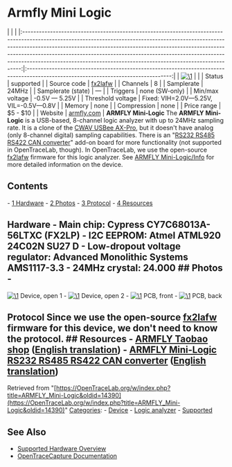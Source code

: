 # Armfly Mini Logic

| | | |:-----------------------------------------------------------------------------------------------------------------------------------------------------------------------------------------------------------------------------------------------------------------------------------------------------------------------------------------------------------------------------------------------------:|:----------------------------------------------------------------------------------------------------------------------------------:| | [![\1](../../assets/hardware/general/\2)](./File:ARMFLY_MINI_LOGIC.png.html) | | | Status | supported | | Source code | [fx2lafw](http://github.com/OpenTraceLab/?p=OpenTraceCapture.git;a=tree;f=src/hardware/fx2lafw) | | Channels | 8 | | Samplerate | 24MHz | | Samplerate (state) | — | | Triggers | none (SW-only) | | Min/max voltage | -0.5V — 5.25V | | Threshold voltage | Fixed: VIH=2.0V—5.25V, VIL=-0.5V—0.8V | | Memory | none | | Compression | none | | Price range | \$5 - \$10 | | Website | [armfly.com](http://www.armfly.com/product/Mini-Logic/mini-logic.htm) | **ARMFLY Mini-Logic** The **ARMFLY Mini-Logic** is a USB-based, 8-channel logic analyzer with up to 24MHz sampling rate. It is a clone of the [CWAV USBee AX-Pro](https://OpenTraceLab.org/w/index.php?title=CWAV_USBee_AX-Pro&action=edit&redlink=1 "CWAV USBee AX-Pro \(page does not exist\)"), but it doesn't have analog (only 8-channel digital) sampling capabilities. There is an "[RS232 RS485 RS422 CAN converter](http://item.taobao.com/item.htm?id=16943624739)" add-on board for more functionality (not supported in OpenTraceLab, though). In OpenTraceLab, we use the open-source [fx2lafw](Fx2lafw.html "Fx2lafw") firmware for this logic analyzer. See [ARMFLY Mini-Logic/Info](ARMFLY_Mini-Logic/Info.html "ARMFLY Mini-Logic/Info") for more detailed information on the device. 
## Contents 
\- [1 Hardware](ARMFLY_Mini-Logic.html#Hardware) \- [2 Photos](ARMFLY_Mini-Logic.html#Photos) \- [3 Protocol](ARMFLY_Mini-Logic.html#Protocol) \- [4 Resources](ARMFLY_Mini-Logic.html#Resources) 
## Hardware \- **Main chip**: Cypress CY7C68013A-56LTXC (FX2LP) \- **I2C EEPROM**: Atmel ATML920 24C02N SU27 D \- **Low-dropout voltage regulator**: Advanced Monolithic Systems AMS1117-3.3 \- **24MHz crystal**: 24.000 ## Photos \- 
[![\1](../../assets/hardware/general/\2)](./File:ARMFLY_MINI_LOGIC.JPG.html)
Device, open 1
\- 
[![\1](../../assets/hardware/general/\2)](./File:ARMFLY_MINI_LOGIC_PCB.JPG.html)
Device, open 2
\- 
[![\1](../../assets/hardware/general/\2)](./File:ARMFLY_Mini-Logic_PCB_1.JPG.html)
PCB, front
\- 
[![\1](../../assets/hardware/general/\2)](./File:ARMFLY_Mini-Logic_PCB_BACK.JPG.html)
PCB, back
## Protocol Since we use the open-source [fx2lafw](Fx2lafw.html "Fx2lafw") firmware for this device, we don't need to know the protocol. ## Resources \- [ARMFLY Taobao shop](http://item.taobao.com/item.htm?id=14408505465) ([English translation](http://translate.google.com/translate?hl=en&sl=zh-CN&tl=en&u=http%3A%2F%2Fitem.taobao.com%2Fitem.htm%3Fid%3D14408505465)) \- [ARMFLY Mini-Logic RS232 RS485 RS422 CAN converter](http://item.taobao.com/item.htm?id=16943624739) ([English translation](http://translate.google.com/translate?sl=zh-CN&tl=en&js=n&prev=_t&hl=en&ie=UTF-8&layout=2&eotf=1&u=http%3A%2F%2Fitem.taobao.com%2Fitem.htm%3Fid%3D16943624739&act=url)) 
Retrieved from "[https://OpenTraceLab.org/w/index.php?title=ARMFLY_Mini-Logic&oldid=14390](https://OpenTraceLab.org/w/index.php?title=ARMFLY_Mini-Logic&oldid=14390)" 
[Categories](specialcategories-specialcategories.md): \- [Device](./Category:Device.html "Category:Device") \- [Logic analyzer](./Category:Logic_analyzer.html "Category:Logic analyzer") \- [Supported](./Category:Supported.html "Category:Supported")

## See Also
- [Supported Hardware Overview](../supported-hardware.md)
- [OpenTraceCapture Documentation](../../opentracecapture/overview.md)
